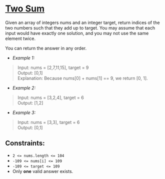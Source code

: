 # [Two Sum](https://leetcode.com/problems/two-sum/description/)
Given an array of integers nums and an integer target, return indices of the two numbers such that they add up to target.
You may assume that each input would have exactly one solution, and you may not use the same element twice.

You can return the answer in any order.


- _Example 1:_
> Input: nums = [2,7,11,15], target = 9  
Output: [0,1]  
Explanation: Because nums[0] + nums[1] == 9, we return [0, 1].

- _Example 2:_
> Input: nums = [3,2,4], target = 6  
Output: [1,2] 

- _Example 3:_
> Input: nums = [3,3], target = 6  
Output: [0,1]

## **Constraints:**
- `2 <= nums.length <= 104`
- `-109 <= nums[i] <= 109`
- `-109 <= target <= 109`
- Only **one** valid answer exists.

